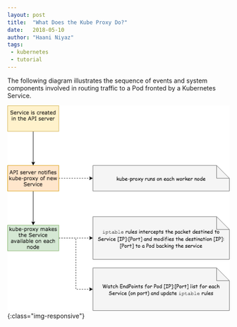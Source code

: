 ```yaml
---
layout: post
title:  "What Does the Kube Proxy Do?"
date:   2018-05-10
author: "Haani Niyaz"
tags: 
 - kubernetes
 - tutorial
---
```


The following diagram illustrates the sequence of events and system components involved in routing traffic to a Pod fronted by a Kubernetes Service.

![How Does Kube Proxy Work](css/images/service-kube-proxy.png){:class="img-responsive"}